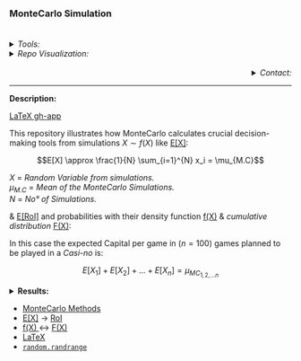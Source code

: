 ### **MonteCarlo Simulation** <br><br>

<Details> <Summary> <i>Tools:</i> </Summary>
  
##### Actions:  [![Repo-Visualization-Badge](https://img.shields.io/badge/Action-Visualization-020521?style=square&logo=github&logoColor=white)](https://githubnext.com/projects/repo-visualization)
##### Main Text-Editor:  [![VSCode-Badge](https://img.shields.io/badge/VSCode-007ACC?style=square&logo=visual-studio-code&logoColor=white)](https://code.visualstudio.com/)  [![Jupyter-Badge](https://img.shields.io/badge/Jupyter-F37626?style=square&logo=Jupyter&logoColor=white)](https://jupyter.org/try)
##### Language: [![Python-Badge](https://img.shields.io/badge/Python-2b6dd6.svg?style=square&logo=Python&logoColor=green)](https://www.python.org) [![LaTeX-Badge](https://img.shields.io/badge/LaTeX-white.svg?style=square&logo=LaTeX&logoColor=008080)](https://www.latex-project.org) [![Markdown-Badge](https://img.shields.io/badge/Markdown-000000.svg?style=square&logo=Markdown&logoColor=white)](https://www.markdownguide.org) [![yaml-Badge](https://img.shields.io/badge/YAML-000000?style=square&logo=yaml&logoColor=red)](https://yaml.org)
##### Libraries: [![Numpy-Badge](https://img.shields.io/badge/Numpy-013243?style=square&logo=numpy&logoColor=white)](https://numpy.org)  [![Pandas-Badge](https://img.shields.io/badge/Pandas-150458?style=square&logo=pandas&logoColor=white)](https://pandas.pydata.org)  [![Random-Badge](https://img.shields.io/badge/Random-000000?style=square&logo=python&logoColor=white)](https://docs.python.org/3/library/random.html)  [![Matplotlib-Badge](https://img.shields.io/badge/Matplotlib-40403f?style=square&logo=python&logoColor=blue)](https://matplotlib.org)
##### Environment: [![Gists](https://img.shields.io/badge/Gists-Environment-010b38?style=square&logo=github&logoColor=black)](https://gist.github.com/EstebanMqz/f30253a8bf8cb50b4510aa8bda10bf7c) [![Gists](https://img.shields.io/badge/Gists-Docstrings-010b38?style=square&logo=github&logoColor=black)](https://gist.github.com/EstebanMqz/6dd3ae6038e5aeec223e80d9b5db3977)
##### Interface:  [![React-Badge](https://img.shields.io/badge/React-61DAFB?style=square&logo=react&logoColor=black)](https://create-react-app.dev)
##### Version Control:  [![GitHub-Badge](https://img.shields.io/badge/GitHub-100000?style=square&logo=github&logoColor=white)](https://github.com)  [![Git-Badge](https://img.shields.io/badge/Git-F05032.svg?style=square&logo=Git&logoColor=white)](https://git-scm.com)
[![Git-Commands](https://img.shields.io/badge/Git%20Commands-gray?style=square&logo=git&logoColor=white)](https://github.com/EstebanMqz/Git-Commands)
##### License: [![Creative Commons BY 3.0](https://img.shields.io/badge/License-CC%20BY%203.0-yellow.svg?style=square&logo=creative-commons&logoColor=white)](https://creativecommons.org/licenses/by/3.0/)
</Details>

<Details> <Summary> <i> Repo Visualization: </i> </Summary>

<a name = "Repo-Visualization"></a>

[![Repository](https://img.shields.io/badge/Repository-0089D6?style=square&logo=microsoft-azure&logoColor=white)](https://mango-dune-07a8b7110.1.azurestaticapps.net/?repo=EstebanMqz%2FMonteCarlo-Simulation) [![Jupyter](https://img.shields.io/badge/Render-nbviewer-000000?style=square&logo=jupyter&logoColor=orange)](https://nbviewer.org/github/EstebanMqz/MonteCarlo-Simulation/blob/main/MC-Simulation.ipynb)
  
<img src="diagram.svg" width="280" height="280">
</Details> 
<br>

<div align="right">
<Details>
<Summary> <i>Contact:</i> </Summary>
  
[![Website](https://img.shields.io/badge/Website-ffffff?style=square&logo=opera&logoColor=red)](https://estebanmqz.com) [![LinkedIn](https://img.shields.io/badge/LinkedIn-041a80?style=square&logo=linkedin&logoColor=white)](https://www.linkedin.com/in/esteban-m65381722210212839/) [![Portfolio](https://img.shields.io/badge/Github-Portfolio-010b38?style=square&logo=github&logoColor=black)](https://estebanmqz.github.io/Portfolio/) [![E-mail](https://img.shields.io/badge/Business-Mail-052ce6?style=square&logo=mail&logoColor=white)](mailto:esteban@esteban.com)

![GitHub Logo](https://github.com/EstebanMqz.png?size=50) [![Github](https://img.shields.io/badge/Github-000000?style=square&logo=github&logoColor=white)](https://github.com/EstebanMqz)
</Details></div>

---

<b>Description:</b><br>

[LaTeX gh-app](https://github.com/EstebanMqz/MonteCarlo-Simulation/blob/main/images/Description.jpg)

This repository illustrates how MonteCarlo calculates crucial decision-making tools from simulations $X \sim f(X)$ like [E[X]](README.md#references):

$$E[X] \approx \frac{1}{N} \sum_{i=1}^{N} x_i = \mu_{M.C}$$

$X$ = <i>Random Variable from simulations.</i> <br>
$\mu_{M.C}$ = <i>Mean of the MonteCarlo Simulations.</i><br>
$N$ = <i>No° of Simulations.</i>

& [E[RoI]](README.md#references) and probabilities with their density function [f(X)](README.md#references) & <i>cumulative distribution</i> [F(X)](README.md#references):

In this case the expected Capital per game in $(n=100)$ games planned to be played in a <i>Casi-no</i> is:

$$E[X_1]+ E[X_2] + ... + E[X_n] = \mu_{MC{_{1,2,...n}}}$$

<Details> <Summary> <b>  Results: </b> </Summary>
  
The Expectancy of the Capital could have the following outcomes for $E[X_{1,2,.., n}]$:<br>

|           |1           |2           |3           |4           |5          |6           |7           |8           |9           |10         |11      |12           |13           |14           |15           |16          |17          |18          |19          |20          |21          |22          |23          |24         |25          |26          |27          |28          |29         |30      |31           |32           |33           |34           |35          |36          |37          |38          |39          |40          |41          |42          |43         |44          |45          |46          |47          |48         |49      |50           |51           |52           |53           |54          |55          |56          |57          |58          |59          |60          |61          |62         |63          |64          |65          |66          |67         |68      |69           |70           |71           |72           |73          |74          |75          |76          |77          |78          |79          |80          |81         |82          |83          |84          |85          |86         |87      |88           |89           |90           |91           |92          |93          |94          |95          |96          |97          |98          |99          |100         |
|---:|------:|------:|------:|---------:|---------:|----------:|----------:|----------:|----------:|----------:|----------:|----------:|----------:|----------:|----------:|---------:|---------:|---------:|---------:|---------:|---------:|----------:|----------:|----------:|----------:|----------:|----------:|----------:|----------:|----------:|----------:|----------:|----------:|---------:|---------:|----------:|----------:|---------:|---------:|----------:|----------:|----------:|----------:|----------:|----------:|----------:|----------:|----------:|----------:|---------:|---------:|----------:|----------:|----------:|----------:|----------:|----------:|----------:|----------:|----------:|----------:|----------:|----------:|----------:|----------:|----------:|----------:|----------:|----------:|----------:|----------:|---------:|---------:|----------:|----------:|----------:|----------:|----------:|----------:|----------:|----------:|---------:|---------:|---------:|---------:|----------:|----------:|----------:|----------:|---------:|---------:|----------:|----------:|---------:|---------:|---------:|---------:|----------:|-----------:|-----------:|
|$E[X]$| 50 | 49    | 48    | 47    | 48.286   | 47.286   | 47.9132   | 46.9132   | 47.7366   | 46.7366   | 47.5672   | 46.5672   | 47.3213   | 46.3213   | 47.1186   | 46.1186   | 46.8925  | 45.8925  | 46.7285  | 45.7285  | 46.5285  | 45.5285  | 46.2754   | 45.2754   | 46.0646   | 45.0646   | 45.8826   | 44.8826   | 45.6961   | 44.6961   | 45.5798   | 44.5798   | 45.3564   | 44.3564   | 45.1555  | 44.1555  | 44.9609   | 43.9609   | 44.751   | 43.751   | 44.5789   | 43.5789   | 44.3744   | 43.3744   | 44.1681   | 43.1681   | 43.8997   | 42.8997   | 43.7483   | 42.7483   | 43.5285  | 42.5285  | 43.3519   | 42.3519   | 43.2113   | 42.2113   | 42.9933   | 41.9933   | 42.8149   | 41.8149   | 42.5978   | 41.5978   | 42.4176   | 41.4176   | 42.1798   | 41.1798   | 42.0077   | 41.0077   | 41.8041   | 40.8041   | 41.6041   | 40.6041   | 41.4005  | 40.4005  | 41.2023   | 40.2023   | 41.0032   | 40.0032   | 40.7933   | 39.7933   | 40.5699   | 39.5699   | 40.378   | 39.378   | 40.1195  | 39.1195  | 39.9519   | 38.9519   | 39.7762   | 38.7762   | 39.524   | 38.524   | 39.2979   | 38.2979   | 39.061   | 38.061   | 38.8745  | 37.8745  | 38.6664   |  37.6664   |
|$E[RoI]$|  0 | -0.02 | -0.04 | -0.06 | -0.03428 | -0.05428 | -0.041736 | -0.061736 | -0.045268 | -0.065268 | -0.048656 | -0.068656 | -0.053574 | -0.073574 | -0.057628 | -0.077628 | -0.06215 | -0.08215 | -0.06543 | -0.08543 | -0.06943 | -0.08943 | -0.074492 | -0.094492 | -0.078708 | -0.098708 | -0.082348 | -0.102348 | -0.086078 | -0.106078 | -0.088404 | -0.108404 | -0.092872 | -0.112872 | -0.09689 | -0.11689 | -0.100782 | -0.120782 | -0.10498 | -0.12498 | -0.108422 | -0.128422 | -0.112512 | -0.132512 | -0.116638 | -0.136638 | -0.122006 | -0.142006 | -0.125034 | -0.145034 | -0.12943 | -0.14943 | -0.132962 | -0.152962 | -0.135774 | -0.155774 | -0.140134 | -0.160134 | -0.143702 | -0.163702 | -0.148044 | -0.168044 | -0.151648 | -0.171648 | -0.156404 | -0.176404 | -0.159846 | -0.179846 | -0.163918 | -0.183918 | -0.167918 | -0.187918 | -0.17199 | -0.19199 | -0.175954 | -0.195954 | -0.179936 | -0.199936 | -0.184134 | -0.204134 | -0.188602 | -0.208602 | -0.19244 | -0.21244 | -0.19761 | -0.21761 | -0.200962 | -0.220962 | -0.204476 | -0.224476 | -0.20952 | -0.22952 | -0.214042 | -0.234042 | -0.21878 | -0.23878 | -0.22251 | -0.24251 | -0.226672 |  -0.246672 |


![MC_Sim](https://github.com/EstebanMqz/MonteCarlo-Simulation/blob/main/images/MC_Sim.jpg)

At the $100_{th}$ game the probability to Win is:

|        | $Pr(E[X_n] \geq 50)$  |
|--------|-----------------------|
| True   | 0.1944                |
| False  | 0.8056                |

<br>

Probabilities are illustrated with their frequencies:

| $x_i$ | frequency | $f(x)$ | $F(x)$ |
|-----|-----------|------|------|
| -31 | 3         | 0.0003 | 0.0003 |
| -22 | 16        | 0.0016 | 0.0019 |
| -13 | 54        | 0.0054 | 0.0073 |
| -4  | 189       | 0.0189 | 0.0262 |
| 5   | 435       | 0.0435 | 0.0697 |
| 14  | 914       | 0.0914 | 0.1611 |
| 23  | 1422      | 0.1422 | 0.3033 |
| 32  | 1714      | 0.1714 | 0.4747 |
| 41  | 1846      | 0.1846 | 0.6593 |
| 50  | 1463      | 0.1463 | 0.8056 |
| 59  | 1021      | 0.1021 | 0.9077 |
| 68  | 576       | 0.0576 | 0.9653 |
| 77  | 227       | 0.0227 | 0.988  |
| 86  | 91        | 0.0091 | 0.9971 |
| 95  | 22        | 0.0022 | 0.9993 |
| 104 | 6         | 0.0006 | 0.9999 |
| 113 | 1         | 0.0001 | 1      |

<br>

Resulting $f(X)$ on the Winning Games in a $100_{th}$ played & the $\mu_{MC{_{1,2,...n}}}$ should be the same as $X$ is discrete for both games and Capital:<br>

![bar](https://github.com/EstebanMqz/MonteCarlo-Simulation/blob/main/images/bar_plot.jpg)

<br>

<b>Note:</b> $\left|\mu_{MC{_{n_i}}} \right|$ - $|\mu_{MC{_{n_{i+1}}}}|$
 $\approx$ $\xi$ $\forall$ $\Delta_n$ simulations. <br> 
<i>See [Repo Visualization](#Repo-Visualization) render for more details.</i><br>
</Details> 

+ [MonteCarlo Methods](https://phyusdb.files.wordpress.com/2013/03/monte-carlo-methods-second-revised-and-enlarged-edition.pdf)<br>
+ [E[X]](https://en.wikipedia.org/wiki/Expected_value) → [RoI](https://en.wikipedia.org/wiki/Rate_of_return)<br>
+ [f(X) ](https://en.wikipedia.org/wiki/Probability_mass_function) ↔ [F(X)](https://en.wikipedia.org/wiki/Cumulative_distribution_function)<br>
+ [LaTeX](https://en.wikipedia.org/wiki/List_of_mathematical_symbols_by_subject)<br>
+ [`random.randrange`](https://docs.python.org/3/library/random.html#random.randrange)<br>

